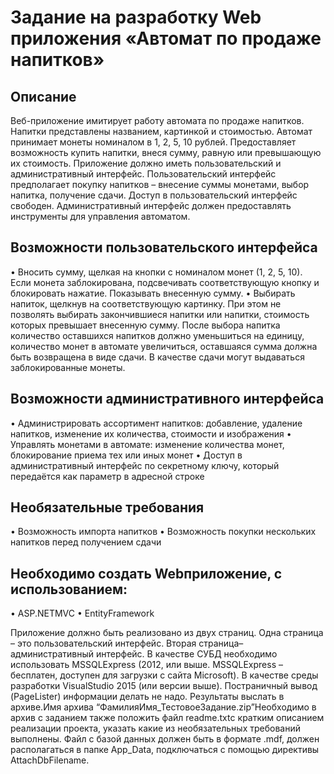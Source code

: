 # Задание на разработку Web приложения «Автомат по продаже напитков»

## Описание

Веб-приложение имитирует работу автомата по продаже напитков. Напитки представлены названием, картинкой и стоимостью.
Автомат принимает монеты номиналом в 1, 2, 5, 10 рублей. Предоставляет возможность купить напитки, внеся сумму, равную или превышающую их стоимость.
Приложение должно иметь пользовательский и административный интерфейс. 
Пользовательский интерфейс предполагает покупку напитков – внесение суммы монетами, выбор напитка, получение сдачи. Доступ в пользовательский интерфейс свободен. 
Административный интерфейс должен предоставлять инструменты для управления автоматом.


## Возможности пользовательского интерфейса

•	Вносить сумму, щелкая на кнопки с номиналом монет (1, 2, 5, 10). Если монета заблокирована, подсвечивать соответствующую кнопку и блокировать нажатие. Показывать внесенную сумму.
•	Выбирать напиток, щелкнув на соответствующую картинку. При этом не позволять выбирать закончившиеся напитки или напитки, стоимость которых превышает внесенную сумму. После выбора напитка количество оставшихся напитков должно уменьшиться на единицу, количество монет в автомате увеличиться, оставшаяся сумма должна быть возвращена в виде сдачи. В качестве сдачи могут выдаваться заблокированные монеты.

## Возможности административного интерфейса

•	Администрировать ассортимент напитков: добавление, удаление напитков, изменение их количества, стоимости и изображения
•	Управлять монетами в автомате: изменение количества монет, блокирование приема тех или иных монет
•	Доступ в административный интерфейс по секретному ключу, который передаётся как параметр в адресной строке

## Необязательные требования

•	Возможность импорта напитков
•	Возможность покупки нескольких напитков перед получением сдачи

## Необходимо создать Webприложение, с использованием:

•	ASP.NETMVC 
•	EntityFramework


Приложение должно быть реализовано из двух страниц. Одна страница – это пользовательский интерфейс. Вторая страница– административный интерфейс.
В качестве СУБД необходимо использовать MSSQLExpress (2012, или выше. MSSQLExpress – бесплатен, доступен для загрузки с сайта Microsoft).
В качестве среды разработки VisualStudio 2015 (или версии выше).
Постраничный вывод  (PageLister) информации делать не надо.	
Результаты выслать в архиве.Имя архива “ФамилияИмя_ТестовоеЗадание.zip”Необходимо в архив с заданием также положить файл readme.txtс кратким описанием реализации проекта, указать какие из необязательных требований выполнены. Файл с базой данных должен быть в формате .mdf, должен располагаться в папке App_Data, подключаться с помощью директивы AttachDbFilename.


